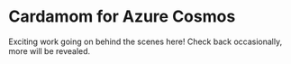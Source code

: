 # Cardamom for Azure Cosmos
Exciting work going on behind the scenes here! Check back occasionally, more will be revealed.
